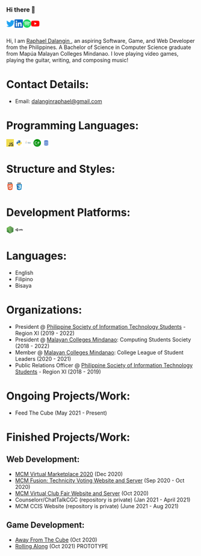 ### Hi there 👋

<a href="https://twitter.com/DalanginRaphael" target="_blank">
  <img align="left" alt="Raphael Dalangin | Twitter" width="22px" src="./assets/twitter.svg" />
</a>
<a href="https://www.linkedin.com/in/raphael-dalangin" target="_blank">
  <img align="left" alt="Raphael Dalangin | LinkedIN" width="22px" src="./assets/linkedin.svg" />
</a>
<a href="https://open.spotify.com/artist/2cdcLzfzTLNxcdxYHbV782?si=-Ak1q3pnTG2_cY6ayaKe1A" target="_blank">
  <img align="left" alt="Raphael Dalangin | Spotify" width="22px" src="./assets/spotify.svg" />
</a>
<a href="https://www.youtube.com/channel/UCoc8rmxpgsxx1JO4Fiq9niQ" target="_blank">
  <img align="left" alt="Coding Catharsis | Youtube" width="22px" src="./assets/youtube.svg" />
</a>

<br> <br>

Hi, I am <a href="https://www.linkedin.com/in/raphael-dalangin" target = "_blank"> Raphael Dalangin </a>, an aspiring Software, Game, and Web Developer from the Philippines. A Bachelor of Science in Computer Science graduate from Mapúa Malayan Colleges Mindanao. I love playing video games, playing the guitar, writing, and composing music! 

<!-- Link to my <a href="https://raphaeldalangin.com/" target="_blank"> Portfolio </a>. -->

# Contact Details:

-   Email: dalanginraphael@gmail.com

# Programming Languages:

<code><img height="20" src="./assets/javascript.png"></code>
<code><img height="20" src="./assets/python.png"></code>
<code><img height="20" src="./assets/java.png"></code>
<code><img height="20" src="./assets/csharp.png"></code>
<code><img height="20" src="./assets/sql.png"></code>

# Structure and Styles:

<code><img height="20" src="./assets/html.png"></code>
<code><img height="20" src="./assets/css.png"></code>

# Development Platforms:

<code><img height="20" src="./assets/nodejs.png"></code>
<code><img height="20" src="./assets/unity.png"></code>

# Languages:

-   English
-   Filipino
-   Bisaya

# Organizations:

-   President @ [Philippine Society of Information Technology Students](https://www.facebook.com/WeArePsitsXI) - Region XI (2019 - 2022)
-   President @ [Malayan Colleges Mindanao](https://mcm.edu.ph/): Computing Students Society (2018 - 2022)
-   Member @ [Malayan Colleges Mindanao](https://mcm.edu.ph/): College League of Student Leaders (2020 - 2021)
-   Public Relations Officer @ [Philippine Society of Information Technology Students](https://www.facebook.com/WeArePsitsXI) - Region XI (2018 - 2019)

# Ongoing Projects/Work:

-   Feed The Cube (May 2021 - Present)

# Finished Projects/Work:

## Web Development:

-   [MCM Virtual Marketplace 2020](https://github.com/Raphile14/MCM-Virtual-Marketplace) (Dec 2020)
-   [MCM Fusion: Technicity Voting Website and Server](https://github.com/Raphile14/MCMFusionServer) (Sep 2020 - Oct 2020)
-   [MCM Virtual Club Fair Website and Server](https://github.com/Raphile14/MCMVirtualClubFair2020) (Oct 2020)
-   Counselorr/ChatTalkCGC (repository is private) (Jan 2021 - April 2021)
-   MCM CCIS Website (repository is private) (June 2021 - Aug 2021)

## Game Development:

-   [Away From The Cube](https://coding-catharsis.itch.io/away-from-the-cube) (Oct 2020)
-   [Rolling Along](https://coding-catharsis.itch.io/rolling-along) (Oct 2021) PROTOTYPE
